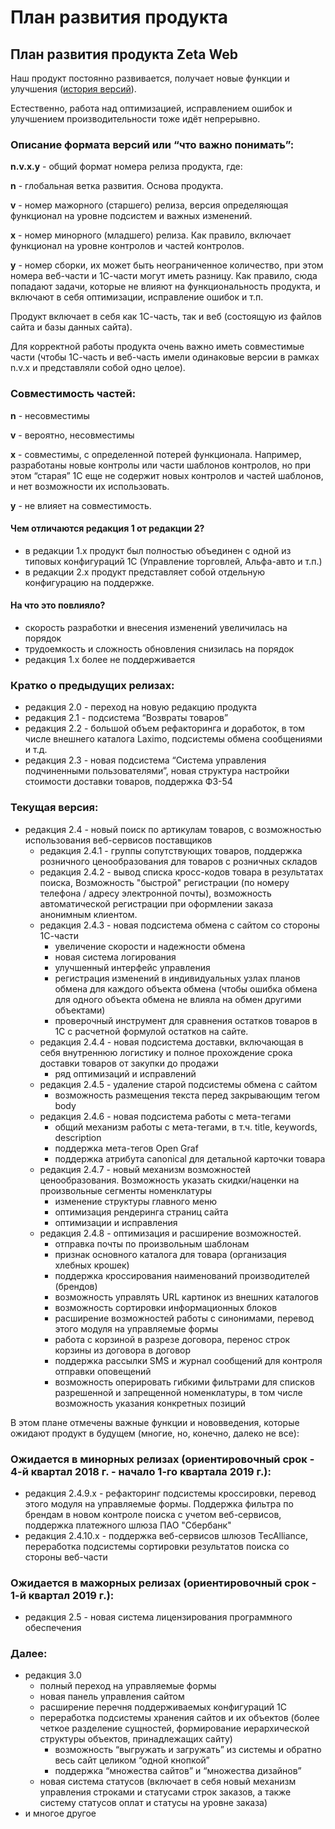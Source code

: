 # План развития продукта

## П**лан развития продукта Zeta Web**

Наш продукт постоянно развивается, получает новые функции и улучшения \([история версий](istoriya-izmenenii/)\).  

Естественно, работа над оптимизацией, исправлением ошибок и улучшением производительности тоже идёт непрерывно.

### Описание формата версий или “что важно понимать”:

**n.v.x.y** - общий формат номера релиза продукта, где:

**n** - глобальная ветка развития. Основа продукта.

**v** - номер мажорного \(старшего\) релиза, версия определяющая функционал на уровне подсистем и важных изменений.

**x** - номер минорного \(младшего\) релиза. Как правило, включает функционал на уровне контролов и частей контролов.

**y** - номер сборки, их может быть неограниченное количество, при этом номера веб-части и 1С-части могут иметь разницу. Как правило, сюда попадают задачи, которые не влияют на функциональность продукта, и включают в себя оптимизации, исправление ошибок и т.п.

Продукт включает в себя как 1С-часть, так и веб \(состоящую из файлов сайта и базы данных сайта\).

Для корректной работы продукта очень важно иметь совместимые части \(чтобы 1С-часть и веб-часть имели одинаковые версии в рамках n.v.x и представляли собой одно целое\).

### Совместимость частей:

**n** - несовместимы

**v** - вероятно, несовместимы

**x** - совместимы, с определенной потерей функционала. Например, разработаны новые контролы или части шаблонов контролов, но при этом “старая” 1С еще не содержит новых контролов и частей шаблонов, и нет возможности их использовать.

**y** - не влияет на совместимость.

#### Чем отличаются редакция 1 от редакции 2?

* в редакции 1.х продукт был полностью объединен с одной из типовых конфигураций 1С \(Управление торговлей, Альфа-авто и т.п.\)
* в редакции 2.х продукт представляет собой отдельную конфигурацию на поддержке.

#### На что это повлияло?

* скорость разработки и внесения изменений увеличилась на порядок
* трудоемкость и сложность обновления снизилась на порядок
* редакция 1.х более не поддерживается

### Кратко о предыдущих релизах:

* редакция 2.0 - переход на новую редакцию продукта
* редакция 2.1 - подсистема “Возвраты товаров”
* редакция 2.2 - большой объем рефакторинга и доработок, в том числе внешнего каталога Laximo, подсистемы обмена сообщениями и т.д.
* редакция 2.3 - новая подсистема “Система управления подчиненными пользователями”, новая структура настройки стоимости доставки товаров, поддержка ФЗ-54

### Текущая версия:

* редакция 2.4 - новый поиск по артикулам товаров, с возможностью использования веб-сервисов поставщиков
  * редакция 2.4.1 - группы сопутствующих товаров, поддержка розничного ценообразования для товаров с розничных складов
  * редакция 2.4.2 - вывод списка кросс-кодов товара в результатах поиска,  Возможность "быстрой" регистрации \(по номеру телефона / адресу электронной почты\), возможность автоматической регистрации при оформлении заказа анонимным клиентом.
  * редакция 2.4.3 - новая подсистема обмена с сайтом со стороны 1С-части
    * увеличение скорости и надежности обмена
    * новая система логирования
    * улучшенный интерфейс управления
    * регистрация изменений в индивидуальных узлах планов обмена для каждого объекта обмена \(чтобы ошибка обмена для одного объекта обмена не влияла на обмен другими объектами\)
    * проверочный инструмент для сравнения остатков товаров в 1С с расчетной формулой остатков на сайте.
  * редакция 2.4.4 - новая подсистема доставки, включающая в себя внутреннюю логистику и полное прохождение срока доставки товаров от закупки до продажи
    * ряд оптимизаций и исправлений
  * редакция 2.4.5 - удаление старой подсистемы обмена с сайтом
    * возможность размещения текста перед закрывающим тегом body
  * редакция 2.4.6 - новая подсистема работы с мета-тегами
    * общий механизм работы с мета-тегами, в т.ч. title, keywords, description
    * поддержка мета-тегов Open Graf
    * поддержка атрибута canonical для детальной карточки товара
  * редакция 2.4.7 - новый механизм возможностей ценообразования. Возможность указать скидки/наценки на произвольные сегменты номенклатуры
    * изменение структуры главного меню
    * оптимизация рендеринга страниц сайта
    * оптимизации и исправления
  * редакция 2.4.8 - оптимизация и расширение возможностей.
    * отправка почты по произвольным шаблонам 
    * признак основного каталога для товара \(организация хлебных крошек\)
    * поддержка кроссирования наименований производителей \(брендов\)
    * возможность управлять URL картинок из внешних каталогов
    * возможность сортировки информационных блоков
    * расширение возможностей работы с синонимами, перевод этого модуля на управляемые формы
    * работа с корзиной в разрезе договора, перенос строк корзины из договора в договор
    * поддержка рассылки SMS и журнал сообщений для контроля отправки оповещений
    * возможность оперировать гибкими фильтрами для списков разрешенной и запрещенной номенклатуры, в том числе возможность указания конкретных позиций

В этом плане отмечены важные функции и нововведения, которые ожидают продукт в будущем \(многие, но, конечно, далеко не все\):

### Ожидается в минорных релизах \(ориентировочный срок - 4-й квартал 2018 г. - начало 1-го квартала 2019 г.\):

* редакция 2.4.9.х - рефакторинг подсистемы кроссировки, перевод этого модуля на управляемые формы. Поддержка фильтра по брендам в новом контроле поиска с учетом веб-сервисов, поддержка платежного шлюза ПАО "Сбербанк"
* редакция 2.4.10.х - поддержка веб-сервисов шлюзов TecAlliance, переработка подсистемы сортировки результатов поиска со стороны веб-части

### Ожидается в мажорных релизах \(ориентировочный срок - 1-й квартал 2019 г.\):

* редакция 2.5 - новая система лицензирования программного обеспечения

### Далее:

* редакция 3.0
  * полный переход на управляемые формы
  * новая панель управления сайтом
  * расширение перечня поддерживаемых конфигураций 1С
  * переработка подсистемы хранения сайтов и их объектов \(более четкое разделение сущностей, формирование иерархической структуры объектов, принадлежащих сайту\)
    * возможность “выгружать и загружать” из системы и обратно весь сайт целиком “одной кнопкой”
    * поддержка “множества сайтов” и “множества дизайнов”
  * новая система статусов \(включает в себя новый механизм управления строками и статусами строк заказов, а также систему статусов оплат и статусы на уровне заказа\)
* и многое другое

